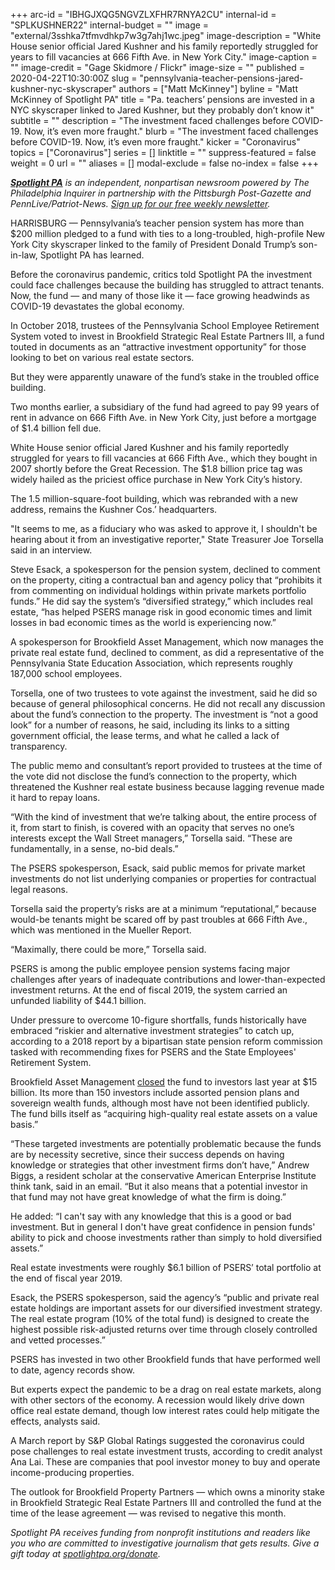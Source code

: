 +++
arc-id = "IBHGJXQG5NGVZLXFHR7RNYA2CU"
internal-id = "SPLKUSHNER22"
internal-budget = ""
image = "external/3sshka7tfmvdhkp7w3g7ahj1wc.jpeg"
image-description = "White House senior official Jared Kushner and his family reportedly struggled for years to fill vacancies at 666 Fifth Ave. in New York City."
image-caption = ""
image-credit = "Gage Skidmore / Flickr"
image-size = ""
published = 2020-04-22T10:30:00Z
slug = "pennsylvania-teacher-pensions-jared-kushner-nyc-skyscraper"
authors = ["Matt McKinney"]
byline = "Matt McKinney of Spotlight PA"
title = "Pa. teachers’ pensions are invested in a NYC skyscraper linked to Jared Kushner, but they probably don’t know it"
subtitle = ""
description = "The investment faced challenges before COVID-19. Now, it’s even more fraught."
blurb = "The investment faced challenges before COVID-19. Now, it’s even more fraught."
kicker = "Coronavirus"
topics = ["Coronavirus"]
series = []
linktitle = ""
suppress-featured = false
weight = 0
url = ""
aliases = []
modal-exclude = false
no-index = false
+++

<a href="https://lesspage.com/"><i><b>Spotlight PA</b></i></a><i> is an independent, nonpartisan newsroom powered by The Philadelphia Inquirer in partnership with the Pittsburgh Post-Gazette and PennLive/Patriot-News. </i><a href="https://lesspage.com/newsletters"><i>Sign up for our free weekly newsletter</i></a><i>.</i>

HARRISBURG — Pennsylvania’s teacher pension system has more than $200 million pledged to a fund with ties to a long-troubled, high-profile New York City skyscraper linked to the family of President Donald Trump’s son-in-law, Spotlight PA has learned.

Before the coronavirus pandemic, critics told Spotlight PA the investment could face challenges because the building has struggled to attract tenants. Now, the fund — and many of those like it — face growing headwinds as COVID-19 devastates the global economy.

In October 2018, trustees of the Pennsylvania School Employee Retirement System voted to invest in Brookfield Strategic Real Estate Partners III, a fund touted in documents as an “attractive investment opportunity” for those looking to bet on various real estate sectors.

But they were apparently unaware of the fund’s stake in the troubled office building.

Two months earlier, a subsidiary of the fund had agreed to pay 99 years of rent in advance on 666 Fifth Ave. in New York City, just before a mortgage of $1.4 billion fell due.

<script src="https://lesspage.com/embed.js" async></script><div data-spl-embed-version="1" data-spl-src="https://lesspage.com/embeds/donate/"></div>


White House senior official Jared Kushner and his family reportedly struggled for years to fill vacancies at 666 Fifth Ave., which they bought in 2007 shortly before the Great Recession. The $1.8 billion price tag was widely hailed as the priciest office purchase in New York City’s history.

The 1.5 million-square-foot building, which was rebranded with a new address, remains the Kushner Cos.’ headquarters.

"It seems to me, as a fiduciary who was asked to approve it, I shouldn't be hearing about it from an investigative reporter," State Treasurer Joe Torsella said in an interview.

Steve Esack, a spokesperson for the pension system, declined to comment on the property, citing a contractual ban and agency policy that “prohibits it from commenting on individual holdings within private markets portfolio funds.” He did say the system’s “diversified strategy,” which includes real estate, “has helped PSERS manage risk in good economic times and limit losses in bad economic times as the world is experiencing now.”

A spokesperson for Brookfield Asset Management, which now manages the private real estate fund, declined to comment, as did a representative of the Pennsylvania State Education Association, which represents roughly 187,000 school employees.

Torsella, one of two trustees to vote against the investment, said he did so because of general philosophical concerns. He did not recall any discussion about the fund’s connection to the property. The investment is “not a good look” for a number of reasons, he said, including its links to a sitting government official, the lease terms, and what he called a lack of transparency.

The public memo and consultant’s report provided to trustees at the time of the vote did not disclose the fund’s connection to the property, which threatened the Kushner real estate business because lagging revenue made it hard to repay loans.

“With the kind of investment that we’re talking about, the entire process of it, from start to finish, is covered with an opacity that serves no one’s interests except the Wall Street managers,” Torsella said. “These are fundamentally, in a sense, no-bid deals.”

<script src="https://lesspage.com/embed.js" async></script><div data-spl-embed-version="1" data-spl-src="https://lesspage.com/embeds/tips/?tip_text=Do%20you%20have%20a%20tip%20about%20%3Cb%3EPennsylvania's%20state%20employee%20pension%20systems%3F%3C%2Fb%3E%20Send%20it%20to%20us%20now."></div>

The PSERS spokesperson, Esack, said public memos for private market investments do not list underlying companies or properties for contractual legal reasons.

Torsella said the property’s risks are at a minimum “reputational,” because would-be tenants might be scared off by past troubles at 666 Fifth Ave., which was mentioned in the Mueller Report.

“Maximally, there could be more,” Torsella said.

PSERS is among the public employee pension systems facing major challenges after years of inadequate contributions and lower-than-expected investment returns. At the end of fiscal 2019, the system carried an unfunded liability of $44.1 billion.

Under pressure to overcome 10-figure shortfalls, funds historically have embraced “riskier and alternative investment strategies” to catch up, according to a 2018 report by a bipartisan state pension reform commission tasked with recommending fixes for PSERS and the State Employees' Retirement System.

Brookfield Asset Management <a href="https://bam.brookfield.com/press-releases/2019/01-31-2019">closed</a> the fund to investors last year at $15 billion. Its more than 150 investors include assorted pension plans and sovereign wealth funds, although most have not been identified publicly. The fund bills itself as “acquiring high-quality real estate assets on a value basis.”

“These targeted investments are potentially problematic because the funds are by necessity secretive, since their success depends on having knowledge or strategies that other investment firms don’t have,” Andrew Biggs, a resident scholar at the conservative American Enterprise Institute think tank, said in an email. “But it also means that a potential investor in that fund may not have great knowledge of what the firm is doing.”

He added: “I can't say with any knowledge that this is a good or bad investment. But in general I don't have great confidence in pension funds' ability to pick and choose investments rather than simply to hold diversified assets.”

<script src="https://lesspage.com/embed.js" async></script><div data-spl-embed-version="1" data-spl-src="https://lesspage.com/embeds/newsletter/"></div>


Real estate investments were roughly $6.1 billion of PSERS’ total portfolio at the end of fiscal year 2019.

Esack, the PSERS spokesperson, said the agency’s “public and private real estate holdings are important assets for our diversified investment strategy. The real estate program (10% of the total fund) is designed to create the highest possible risk-adjusted returns over time through closely controlled and vetted processes.”

PSERS has invested in two other Brookfield funds that have performed well to date, agency records show.

But experts expect the pandemic to be a drag on real estate markets, along with other sectors of the economy. A recession would likely drive down office real estate demand, though low interest rates could help mitigate the effects, analysts said.

A March report by S&amp;P Global Ratings suggested the coronavirus could pose challenges to real estate investment trusts, according to credit analyst Ana Lai. These are companies that pool investor money to buy and operate income-producing properties.

The outlook for Brookfield Property Partners — which owns a minority stake in Brookfield Strategic Real Estate Partners III and controlled the fund at the time of the lease agreement — was revised to negative this month.

<i>Spotlight PA receives funding from nonprofit institutions and readers like you who are committed to investigative journalism that gets results. Give a gift today at </i><a href="https://lesspage.com/donate"><i>spotlightpa.org/donate</i></a><i>.</i>
